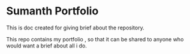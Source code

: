 # Sumanth Portfolio 

This is doc created for giving brief about the repository.

This repo contains my portfolio , so that it can be shared to anyone who would want a brief about all i do.
